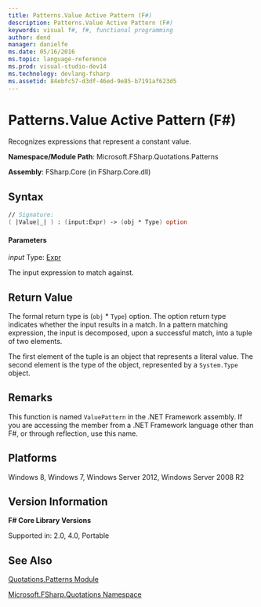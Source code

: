 ```yaml
---
title: Patterns.Value Active Pattern (F#)
description: Patterns.Value Active Pattern (F#)
keywords: visual f#, f#, functional programming
author: dend
manager: danielfe
ms.date: 05/16/2016
ms.topic: language-reference
ms.prod: visual-studio-dev14
ms.technology: devlang-fsharp
ms.assetid: 84ebfc57-d3df-46ed-9e85-b7191af623d5
---
```


# Patterns.Value Active Pattern (F#)

Recognizes expressions that represent a constant value.

**Namespace/Module Path**: Microsoft.FSharp.Quotations.Patterns

**Assembly**: FSharp.Core (in FSharp.Core.dll)


## Syntax

```fsharp
// Signature:
( |Value|_| ) : (input:Expr) -> (obj * Type) option
```

#### Parameters
*input*
Type: [Expr](https://msdn.microsoft.com/library/ed6a2caf-69d4-45c2-ab97-e9b3be9bce65)


The input expression to match against.

## Return Value

The formal return type is (`obj` &#42; `Type`) option. The option return type indicates whether the input results in a match. In a pattern matching expression, the input is decomposed, upon a successful match, into a tuple of two elements.

The first element of the tuple is an object that represents a literal value. The second element is the type of the object, represented by a `System.Type` object.

## Remarks
This function is named `ValuePattern` in the .NET Framework assembly. If you are accessing the member from a .NET Framework language other than F#, or through reflection, use this name.

## Platforms
Windows 8, Windows 7, Windows Server 2012, Windows Server 2008 R2

## Version Information
**F# Core Library Versions**

Supported in: 2.0, 4.0, Portable

## See Also
[Quotations.Patterns Module](Quotations.Patterns-Module-%5BFSharp%5D.md)

[Microsoft.FSharp.Quotations Namespace](Microsoft.FSharp.Quotations-Namespace-%5BFSharp%5D.md)
